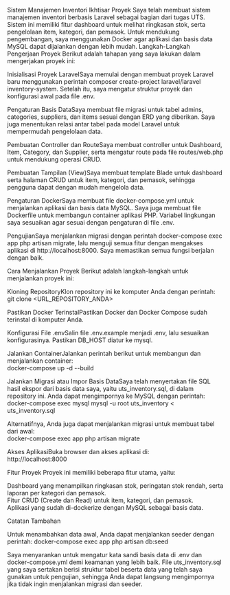 Sistem Manajemen Inventori
Ikhtisar Proyek
Saya telah membuat sistem manajemen inventori berbasis Laravel sebagai bagian dari tugas UTS. Sistem ini memiliki fitur dashboard untuk melihat ringkasan stok, serta pengelolaan item, kategori, dan pemasok. Untuk mendukung pengembangan, saya menggunakan Docker agar aplikasi dan basis data MySQL dapat dijalankan dengan lebih mudah.
Langkah-Langkah Pengerjaan Proyek
Berikut adalah tahapan yang saya lakukan dalam mengerjakan proyek ini:

Inisialisasi Proyek LaravelSaya memulai dengan membuat proyek Laravel baru menggunakan perintah composer create-project laravel/laravel inventory-system. Setelah itu, saya mengatur struktur proyek dan konfigurasi awal pada file .env.

Pengaturan Basis DataSaya membuat file migrasi untuk tabel admins, categories, suppliers, dan items sesuai dengan ERD yang diberikan. Saya juga menentukan relasi antar tabel pada model Laravel untuk mempermudah pengelolaan data.

Pembuatan Controller dan RouteSaya membuat controller untuk Dashboard, Item, Category, dan Supplier, serta mengatur route pada file routes/web.php untuk mendukung operasi CRUD.

Pembuatan Tampilan (View)Saya membuat template Blade untuk dashboard serta halaman CRUD untuk item, kategori, dan pemasok, sehingga pengguna dapat dengan mudah mengelola data.

Pengaturan DockerSaya membuat file docker-compose.yml untuk menjalankan aplikasi dan basis data MySQL. Saya juga membuat file Dockerfile untuk membangun container aplikasi PHP. Variabel lingkungan saya sesuaikan agar sesuai dengan pengaturan di file .env.

PengujianSaya menjalankan migrasi dengan perintah docker-compose exec app php artisan migrate, lalu menguji semua fitur dengan mengakses aplikasi di http://localhost:8000. Saya memastikan semua fungsi berjalan dengan baik.


Cara Menjalankan Proyek
Berikut adalah langkah-langkah untuk menjalankan proyek ini:

Kloning RepositoryKlon repository ini ke komputer Anda dengan perintah:  
git clone <URL_REPOSITORY_ANDA>


Pastikan Docker TerinstalPastikan Docker dan Docker Compose sudah terinstal di komputer Anda.

Konfigurasi File .envSalin file .env.example menjadi .env, lalu sesuaikan konfigurasinya. Pastikan DB_HOST diatur ke mysql.

Jalankan ContainerJalankan perintah berikut untuk membangun dan menjalankan container:  
docker-compose up -d --build


Jalankan Migrasi atau Impor Basis DataSaya telah menyertakan file SQL hasil ekspor dari basis data saya, yaitu uts_inventory.sql, di dalam repository ini. Anda dapat mengimpornya ke MySQL dengan perintah:  
docker-compose exec mysql mysql -u root uts_inventory < uts_inventory.sql

Alternatifnya, Anda juga dapat menjalankan migrasi untuk membuat tabel dari awal:  
docker-compose exec app php artisan migrate


Akses AplikasiBuka browser dan akses aplikasi di:  
http://localhost:8000



Fitur Proyek
Proyek ini memiliki beberapa fitur utama, yaitu:  

Dashboard yang menampilkan ringkasan stok, peringatan stok rendah, serta laporan per kategori dan pemasok.  
Fitur CRUD (Create dan Read) untuk item, kategori, dan pemasok.  
Aplikasi yang sudah di-dockerize dengan MySQL sebagai basis data.

Catatan Tambahan

Untuk menambahkan data awal, Anda dapat menjalankan seeder dengan perintah:  docker-compose exec app php artisan db:seed


Saya menyarankan untuk mengatur kata sandi basis data di .env dan docker-compose.yml demi keamanan yang lebih baik.
File uts_inventory.sql yang saya sertakan berisi struktur tabel beserta data yang telah saya gunakan untuk pengujian, sehingga Anda dapat langsung mengimpornya jika tidak ingin menjalankan migrasi dan seeder.


